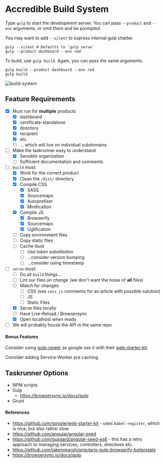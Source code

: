 # Accredible Build System

Type `gulp` to start the development server. You can pass `--product` and `--env` arguments, or omit them and be prompted.

You may want to add `--silent` to supress internal gulp chatter.

```shell
gulp --silent # Defaults to `gulp serve`
gulp --product dashboard --env red
```

To build, use `gulp build`. Again, you can pass the same arguments.

```shell
gulp build --product dashboard --env red
gulp build
```

![build-system](https://user-images.githubusercontent.com/46879/29873216-7976ba40-8d8a-11e7-8ab6-fc63882a597d.gif)

## Feature Requirements

* [x] Must run for **multiple** products
    * [x] dashboard
    * [x] certificate-standalone
    * [x] directory
    * [x] recipient
    * [x] etc.
    * [ ] ... which will live on individual subdomains
* [ ] Make the taskrunner easy to understand
    * [x] Sensible organization
    * [ ] Sufficient documentation and comments
* [ ] `build` must:
    * [x] Work for the correct product
    * [x] Clean the `/dist/` directory
    * [x] Compile CSS
        * [x] SASS
        * [x] Sourcemaps
        * [x] Autoprefixer
        * [x] Minification
    * [x] Compile JS
        * [x] Browserify
        * [X] Sourcemaps
        * [x] Uglification
    * [ ] Copy environment files
    * [ ] Copy static files
    * [ ] Cache-bust
        * [ ] Use token substitution
        * [ ] ...consider version bumping
        * [ ] ...consider using timestamp
* [ ] `serve` must:
    * [ ] Do all `build` things...
    * [ ] Lint our files _on change_ (we don't want the noise of **all** files)
    * [ ] Watch for changes
        * [ ] CSS (see `sass.js` comments for an article with possible solution)
        * [ ] JS
        * [ ] Static Files
    * [x] Serve files locally
    * [ ] Have Live-Reload / Browsersync
    * [x] Open localhost when ready
* [ ] We will probably house the API in the same repo

#### Bonus Features

Consider using [gulp-newer](https://www.npmjs.com/package/gulp-newer) as google use it with their [web-starter-kit](https://github.com/google/web-starter-kit/blob/master/gulpfile.babel.js)

Consider adding Service-Worker pre caching.

## Taskrunner Options

* NPM scripts
* Gulp
    * https://browsersync.io/docs/gulp
* Grunt

#### References

* https://github.com/google/web-starter-kit - uses `babel-register`, which is nice, but also rather slow
* https://github.com/angular/angular-seed
* https://github.com/gusgard/angular-seed-es6 - this has a retro approach to managing services, controllers, directives etc.
* https://github.com/jakemmarsh/angularjs-gulp-browserify-boilerplate
* https://browsersync.io/docs/gulp

